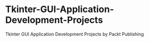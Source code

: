 # Tkinter-GUI-Application-Development-Projects
Tkinter GUI Application Development Projects by Packt Publishing
